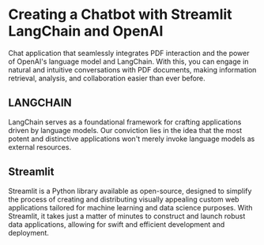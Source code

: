 # Creating a Chatbot with Streamlit LangChain and OpenAI

Chat application that seamlessly integrates PDF interaction and the power of OpenAI's language model and LangChain. With this, you can engage in natural and intuitive conversations with PDF documents, making information retrieval, analysis, and collaboration easier than ever before.

## LANGCHAIN

LangChain serves as a foundational framework for crafting applications driven by language models. Our conviction lies in the idea that the most potent and distinctive applications won't merely invoke language models as external resources.

## Streamlit

Streamlit is a Python library available as open-source, designed to simplify the process of creating and distributing visually appealing custom web applications tailored for machine learning and data science purposes. With Streamlit, it takes just a matter of minutes to construct and launch robust data applications, allowing for swift and efficient development and deployment.
